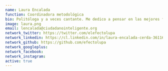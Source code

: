 ```yaml
---
name: Laura Encalada
function: Coordinadora metodológica
bio: Politóloga y a veces cantante. Me dedico a pensar en las mejores formas de traspasar herramientas y metodologías con #AlegríayJuventud
image: laura.png
email: lencalada@ciudadanointeligente.org
network_twitter: https://twitter.com/elefectolupa
network_linkedin: https://cl.linkedin.com/in/laura-encalada-cerda-36116a106
network_github: https://github.com/efectolupa
network_googleplus:
network_facebook:
network_instagram:
active: true
---
```

